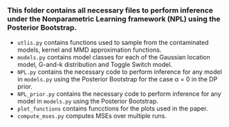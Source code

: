 ### This folder contains all necessary files to perform inference under the Nonparametric Learning framework (NPL) using the Posterior Bootstrap. 
- `utlis.py` contains functions used to sample from the contaminated models, kernel and MMD approximation functions.
- `models.py` contains model classes for each of the Gaussian location model, G-and-k distribution and Toggle Switch model.
- `NPL.py` contains the necessary code to perform inference for any model in `models.py` using the Posterior Bootstrap for the case α = 0 in the DP prior.
- `NPL_prior.py` contains the necessary code to perform inference for any model in `models.py` using the Posterior Bootstrap. 
-  `plot_functions` contains funcctions for the plots used in the paper.
-  `compute_mses.py` computes MSEs over multiple runs. 
